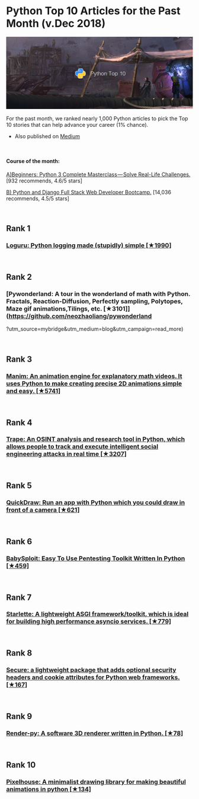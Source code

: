 # Python Top 10 Articles for the Past Month (v.Dec 2018)

<img src="Top10-Dec-Python.png" width="800" alt="Mybridge"></a>

For the past month, we ranked nearly 1,000 Python articles to pick the Top 10 stories that can help advance your career (1% chance).
 
* Also published on [Medium](https://goo.gl/An15g9)

<br>

#### Course of the month:

[A)Beginners: Python 3 Complete Masterclass — Solve Real-Life Challenges.](http://bit.ly/2Qy5PYN) [932 recommends, 4.6/5 stars]

[B) Python and Django Full Stack Web Developer Bootcamp.](http://bit.ly/2MHzJUr) [14,036 recommends, 4.5/5 stars]

<br>

## Rank 1
### [Loguru: Python logging made (stupidly) simple [★1990]](https://github.com/Delgan/loguru?utm_source=mybridge&utm_medium=blog&utm_campaign=read_more)


<br>

## Rank 2
### [Pywonderland: A tour in the wonderland of math with Python. Fractals, Reaction-Diffusion, Perfectly sampling, Polytopes, Maze gif animations,Tilings, etc. [★3101]](https://github.com/neozhaoliang/pywonderland
?utm_source=mybridge&utm_medium=blog&utm_campaign=read_more)


<br>

## Rank 3
### [Manim: An animation engine for explanatory math videos. It uses Python to make creating precise 2D animations simple and easy. [★5741]](https://github.com/3b1b/manim?utm_source=mybridge&utm_medium=blog&utm_campaign=read_more)


<br>

## Rank 4
### [Trape: An OSINT analysis and research tool in Python, which allows people to track and execute intelligent social engineering attacks in real time [★3207]](https://github.com/jofpin/trape?utm_source=mybridge&utm_medium=blog&utm_campaign=read_more)


<br>

## Rank 5
### [QuickDraw: Run an app with Python which you could draw in front of a camera  [★621]](https://github.com/1991viet/QuickDraw?utm_source=mybridge&utm_medium=blog&utm_campaign=read_more)


<br>

## Rank 6
### [BabySploit: Easy To Use Pentesting Toolkit Written In Python [★459]](https://github.com/M4cs/BabySploit?utm_source=mybridge&utm_medium=blog&utm_campaign=read_more)


<br>

## Rank 7
### [Starlette: A lightweight ASGI framework/toolkit, which is ideal for building high performance asyncio services. [★779]](https://github.com/encode/starlette?utm_source=mybridge&utm_medium=blog&utm_campaign=read_more)


<br>

## Rank 8
### [Secure: a lightweight package that adds optional security headers and cookie attributes for Python web frameworks. [★167]](https://github.com/cakinney/secure?utm_source=mybridge&utm_medium=blog&utm_campaign=read_more)


<br>

## Rank 9
### [Render-py: A software 3D renderer written in Python. [★78]](https://github.com/tvytlx/render-py?utm_source=mybridge&utm_medium=blog&utm_campaign=read_more)


<br>

## Rank 10
### [Pixelhouse: A minimalist drawing library for making beautiful animations in python [★134]](https://github.com/thoppe/pixelhouse?utm_source=mybridge&utm_medium=blog&utm_campaign=read_more)


                    
